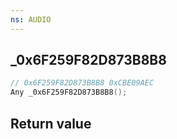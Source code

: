 ```yaml
---
ns: AUDIO
---
```

## _0x6F259F82D873B8B8

```c
// 0x6F259F82D873B8B8 0xCBE09AEC
Any _0x6F259F82D873B8B8();
```


## Return value
